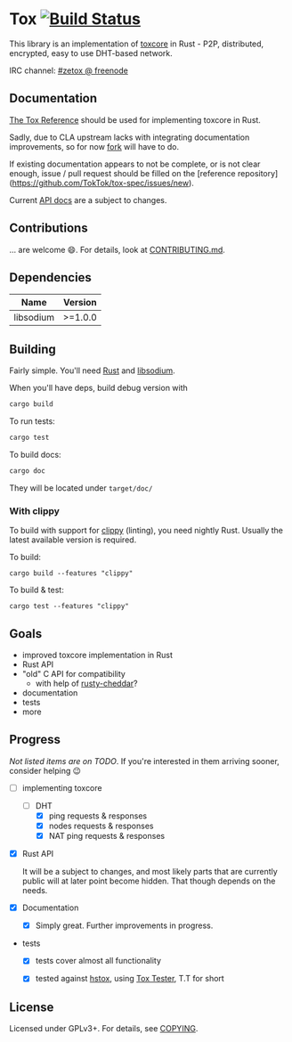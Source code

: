 # Tox  [![Build Status](https://travis-ci.org/zetok/tox.svg?branch=master)](https://travis-ci.org/zetok/tox)

This library is an implementation of [toxcore][toxcore] in Rust - P2P,
distributed, encrypted, easy to use DHT-based network.

IRC channel: [#zetox @ freenode](https://webchat.freenode.net/?channels=zetox)

## Documentation

[The Tox Reference](https://github.com/TokTok/tox-spec) should be used for
implementing toxcore in Rust.

Sadly, due to CLA upstream lacks with integrating documentation improvements,
so for now [fork](https://github.com/zetok/tox-spec) will have to do.

If existing documentation appears to not be complete, or is not clear enough,
issue / pull request should be filled on the [reference repository]
(https://github.com/TokTok/tox-spec/issues/new).

Current [API docs](https://zetok.github.io/tox) are a subject to changes.

## Contributions

... are welcome :smile:. For details, look at
[CONTRIBUTING.md](/CONTRIBUTING.md).

## Dependencies
| **Name** | **Version** |
|----------|-------------|
| libsodium | >=1.0.0 |

## Building
Fairly simple. You'll need [Rust] and [libsodium].

When you'll have deps, build debug version with
```bash
cargo build
```

To run tests:
```bash
cargo test

```
To build docs:
```bash
cargo doc
```
They will be located under `target/doc/`

### With clippy
To build with support for [clippy](https://github.com/Manishearth/rust-clippy)
(linting), you need nightly Rust. Usually the latest available version is
required.

To build:
```
cargo build --features "clippy"
```

To build & test:
```
cargo test --features "clippy"
```


## Goals
 - improved toxcore implementation in Rust
 - Rust API
 - "old" C API for compatibility
    - with help of [rusty-cheddar]?
 - documentation
 - tests
 - more

## Progress
*Not listed items are on TODO*. If you're interested in them arriving sooner,
consider helping :wink:

 - [ ] implementing toxcore
    - [ ] DHT
        - [x] ping requests & responses
        - [x] nodes requests & responses
        - [x] NAT ping requests & responses
 - [x] Rust API
   
   It will be a subject to changes, and most likely parts that are currently
   public will at later point become hidden. That though depends on the needs.
 - [x] Documentation
    - [x] Simply great. Further improvements in progress.
 - tests
    - [x] tests cover almost all functionality
    - [x] tested against [hstox], using [Tox Tester], T.T for short


## License

Licensed under GPLv3+. For details, see [COPYING](/COPYING).

[toxcore]: https://github.com/irungentoo/toxcore
[Rust]: https://www.rust-lang.org/
[libsodium]: https://github.com/jedisct1/libsodium
[rusty-cheddar]: https://github.com/Sean1708/rusty-cheddar
[hstox]: https://github.com/TokTok/hstox
[Tox Tester]: https://github.com/zetok/tox-protocol-test
